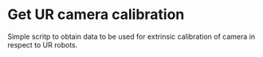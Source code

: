 # Get UR camera calibration

Simple scritp to obtain data to be used for extrinsic calibration of camera in respect to UR robots.